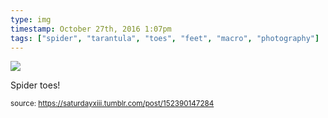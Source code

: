 ```yaml
---
type: img
timestamp: October 27th, 2016 1:07pm
tags: ["spider", "tarantula", "toes", "feet", "macro", "photography"]
---
```

<img src="https://saturdayxiii.github.io/media/152390147284.jpg"/>
                                                                                          
Spider toes!
 
                                    
                
                
                
                
                                
<small>source: https://saturdayxiii.tumblr.com/post/152390147284</small>